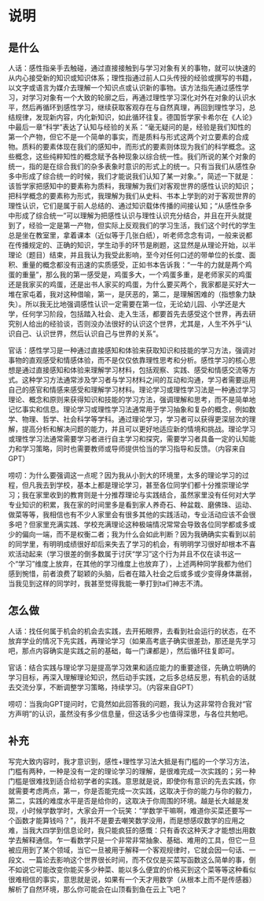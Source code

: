 # 说明

## 是什么

人话：感性指亲手去触碰，通过直接接触到与学习对象有关的事物，就可以快速的从内心接受新的知识或知识体系；理性指通过前人口头传授的经验或撰写的书籍，以文字或语言为媒介去理解一个知识点或认识新的事物。该方法指先通过感性学习，对学习对象有一个大致的轮廓之后，再通过理性学习深化对外在对象的认识水平，然后再循环到感性学习，继续获取客观存在与自然真理，再回到理性学习，总结规律，发现新内容，内化新知识，如此循环往复。德国哲学家卡希尔在《人论》中最后一章“科学”表达了认知与经验的关系：“毫无疑问的是，经验是我们知性的第一个产物，但它不是一个简单的事实，而是质料与形式这两个对立要素的合成物。质料的要素体现在我们的感知中，而形式的要素则体现为我们的科学概念。这些概念，这些纯粹知性的概念赋予各种现象以综合统一性。我们所说的某个对象的统一，指的是在综合我们的杂多表象时意识的形式上的统一。只有当我们从感性杂多中形成了综合统一的时候，我们才能说我们认知了某一对象。”，简述一下就是：该哲学家把感知中的要素称为质料，我理解为我们对客观世界的感性认识的知识；把科学概念的要素称为形式，我理解为我们从史料、书本上学到的对于客观世界的理性认识，它们是属于前人总结的、通过知识载体传播的间接认知；“从感性杂多中形成了综合统一”可以理解为把感性认识与理性认识充分结合，并且在开头就提到了，经验一定是第一产物，但实际上反观我们的学习生活，我们这个时代的学生总是坐在教室里，拿着课本（近似等于几张白纸），听老师念念有词，一般来说都在传播规定的、正确的知识，学生动手的环节是刷题，这显然是从理论开始，以半理论（题目）结束，并且我认为我受此影响，至今对任何口述的带单位的长度、面积、重量的概念都没有迅速的实质感受，正如书本告诉我：“一牛的力就是两个鸡蛋的重量”，那么我的第一感受是，鸡蛋多大，一个鸡蛋多重，是老师家买的鸡蛋还是我家买的鸡蛋，还是出书人家买的鸡蛋，为什么要买两个，我家都是买好大一堆在家屯着，我对这种借喻，第一，是厌恶的，第二，是理解困难的（指想象力缺失）。所以我无比地强调感性认识一定需要在第一位，无论幼儿园、小学还是大学，任何学习阶段，包括踏入社会、走入生活，都要首先去感受这个世界，再去研究别人给出的经验谈，否则没办法很好的认识这个世界，尤其是，人生不外乎“认识自己、认识世界，然后认识自己与世界的关系”。

官话：感性学习是一种通过直接感知和体验来获取知识和技能的学习方法，强调对事物的直观感受和情感体验，而不是仅仅依靠理性思考和分析。感性学习的核心思想是通过直接感知和体验来理解学习材料，包括观察、实践、感受和情感交流等方式。这种学习方法通常涉及学习者与学习材料之间的互动和沟通，学习者需要运用自己的感官和情感来感受和理解学习材料。理论学习或理性学习法是一种通过学习理论、概念和原则来获得知识和技能的学习方法，强调理解和思考，而不是简单地记忆事实和信息。理论学习或理性学习法通常用于学习抽象和复杂的概念，例如数学、物理、哲学、社会科学等学科。通过理论学习，学习者可以获得更深层次的理解，提高分析和解决问题的能力，并且可以更好地适应新的情境和挑战。理论学习或理性学习法通常需要学习者进行自主学习和探究，需要学习者具备一定的认知能力和学习策略，同时也需要教师或导师提供恰当的学习指导和反馈。（内容来自GPT）

唠叨：为什么要强调这一点呢？因为我从小到大的环境里，太多的理论学习的过程，但凡我去到学校，基本上都是理论学习，甚至各位同学们都十分推崇理论学习；我在家里收到的教育则是十分推荐理论与实践结合，虽然家里没有任何对大学专业知识的积累，我在家的时间里多是看到家人养奇石、种盆栽、磨佛珠、运动、做菜等等，我相信也有不少人家里会有很多其他的实践活动，专业活动应该不会很多吧？但家里充满实践、学校充满理论这种极端情况常常会导致各位同学都或多或少的偏向一端，而不是权衡二者；我为什么会如此判断？因为我确确实实看到以前的同学里，有明明成绩很好却后来失去了学习的机会，有明明学习很好却根本不喜欢活动起来（学习很差的倒多数属于讨厌“学习”这个行为并且不仅在读书这一个“学习”维度上放弃，在其他的学习维度上也放弃了），上述两种同学我都为他们感到惋惜，前者浪费了聪颖的头脑，后者在踏入社会之后或多或少变得身体羸弱，当我见到这样的同学时，我甚至觉得我能一拳打到ta们神志不清。

## 怎么做

人话：找任何属于机会的机会去实践，去开拓眼界，去看到社会运行的状态，在不放弃学业的情况下先实践，再理论学习（如果高考底子确实很差劲，那还是先学习吧，那点内容确实是实践之前的基础，每一门课都是），然后循环往复即可。

官话：结合实践与理论学习是提高学习效果和适应能力的重要途径，先确立明确的学习目标，再深入理解理论知识，然后动手实践，之后多总结反思，有机会的话就去交流分享，不断调整学习策略，持续学习。（内容来自GPT）

唠叨：当我向GPT提问时，它竟然如此回答我的问题，我认为这非常符合我对“官方声明”的认识，虽然没有多少信息量，但这话多少也值得深思，与各位共勉吧。

## 补充

写完大致内容时，我才意识到，感性+理性学习法大抵是有门槛的一个学习方法，门槛有两种，一种是没有一定的理论学习的理解，是很难完成一次实践的；另一种门槛是很难找到适合给初学者的实践。意思就是说，即使你有意识的先去实践，你就需要考虑两点，第一，你是否能完成一次实践，这取决于你的能力与你的毅力，第二，实践的难度水平是否是给你的，这取决于你周围的环境。越是长大越是发现，小时候学数学时，大家会开一个玩笑：“学数学干嘛啊，难道你买菜还要写一个函数才能算钱吗？”，我并不是要去嘲笑数学没用，而是想感叹数学的应用之难，当我大四学到信息论时，我只能疯狂的感慨：只有香农这种天才才能想出用数学去解释通信。乍一看数学只是一个非常非常抽象、基础、难用的工具，但它一旦被应用到了某个领域，当它一旦被用于解释一个客观规律时，它就会因一句话、一段文、一篇论去影响这个世界很长时间，而不仅仅是买菜写函数这么简单的事，倒不如说它可能改变你能买多少种菜、能以多么便宜的价格买到这个菜等等这种看似很难相信的事实，意思就是说，如果有一个天才用数学（从根本上而不是传感器）解析了自然环境，那么你可能会在山顶看到鱼在云上飞吧？